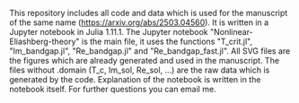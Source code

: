 This repository includes all code and data which is used for the manuscript of the same name (https://arxiv.org/abs/2503.04560). It is written in a Jupyter notebook in Julia 1.11.1. The Jupyter notebook "Nonlinear-Eliashberg-theory" is the main file, it uses the functions "T_crit.jl", "Im_bandgap.jl", "Re_bandgap.jl" and "Re_bandgap_fast.jl". All SVG files are the figures which are already generated and used in the manuscript. The files without .domain (T_c, Im_sol, Re_sol, ...) are the raw data which is generated by the code. Explanation of the notebook is written in the notebook itself. For further questions you can email me.
